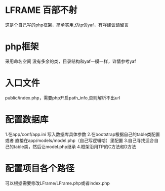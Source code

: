 # LFRAME 百部不射
这是个自己写的php框架，简单实用,仿tp仿yaf，有咩建议请留言
# php框架
采用命名空间
没有多余的类，目录结构和yaf一模一样，详情参考yaf
# 入口文件
public/index.php，需要php开启path_info,否则解析不出url
# 配置数据库
1.在app/conf/app.ini 写入数据库具体参数
2.在bootstrap根据自己的table类配置 或者 直接在app/models/model.php（自己写逻辑哈）里配置
3.自己寻找适合自己的table类，然后让model.php继承
4.框架沿用TP的C方法和D方法

# 配置项目各个路径
可以根据需要修改LFrame/LFrame.php或者index.php
